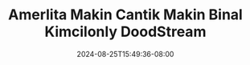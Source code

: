 --- 
title: "Amerlita Makin Cantik Makin Binal Kimcilonly  DoodStream"
description: "   video bokep Amerlita Makin Cantik Makin Binal Kimcilonly  DoodStream yandek   new"
date: 2024-08-25T15:49:36-08:00
file_code: "a1k9xq9mk6yg"
draft: false
cover: "hacnroxlvgtma7xk.jpg"
tags: ["Amerlita", "Makin", "Cantik", "Makin", "Binal", "Kimcilonly", "DoodStream", "bokep-indo", "bokep-viral", "bokep-ig"]
length: 774
fld_id: "1483155"
foldername: "Amerlita 1"
categories: ["Amerlita 1"]
views: 0
---